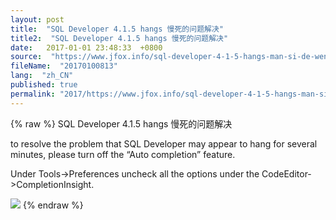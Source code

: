 ```yaml
---
layout: post
title:  "SQL Developer 4.1.5 hangs 慢死的问题解决"
title2:  "SQL Developer 4.1.5 hangs 慢死的问题解决"
date:   2017-01-01 23:48:33  +0800
source:  "https://www.jfox.info/sql-developer-4-1-5-hangs-man-si-de-wen-ti-jie-jue.html"
fileName:  "20170100813"
lang:  "zh_CN"
published: true
permalink: "2017/https://www.jfox.info/sql-developer-4-1-5-hangs-man-si-de-wen-ti-jie-jue.html"
---
```

{% raw %}
SQL Developer 4.1.5 hangs 慢死的问题解决

to resolve the problem that SQL Developer may appear to hang for several minutes, please turn off the “Auto completion” feature.

Under Tools->Preferences uncheck all the options under the CodeEditor->CompletionInsight.

![](/wp-content/uploads/2017/01/586dc2708cb2c.png)
{% endraw %}
